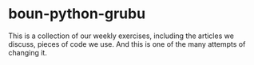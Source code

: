 # boun-python-grubu

This is a collection of our weekly exercises, including the articles we discuss, pieces of code we use. And this is one of the many attempts of changing it.
